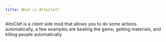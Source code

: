 ```yaml
---
title: What is AltoClef?
---
```


AltoClef is a client side mod that allows you to do some actions automatically, a few examples are beating the game, getting materials, and killing people automatically
